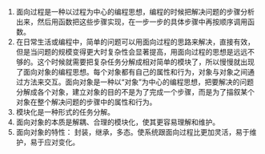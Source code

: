 1. 面向过程是一种以过程为中心的编程思想，编程的时候把解决问题的步骤分析出来，然后用函数把这些步骤实现，在一步一步的具体步骤中再按顺序调用函数。       
2. 在日常生活或编程中，简单的问题可以用面向过程的思路来解决，直接有效，但是当问题的规模变得更大时复杂性会显著提高，用面向过程的思想是远远不够的。这个时候就需要把复杂任务分解成相对简单的模块了，所以慢慢就出现了面向对象的编程思想。每个对象都有自己的属性和行为，对象与对象之间通过方法来交互。面向对象是一种以“对象”为中心的编程思想，把要解决的问题分解成各个对象，建立对象的目的不是为了完成一个步骤，而是为了描叙某个对象在整个解决问题的步骤中的属性和行为。 
1. 模块化是一种形式的任务分解。      
1. 面向对象的本质是解耦、合理的模块化，使其更容易理解和维护。   
2. 面向对象的特性： 封装，继承，多态。使系统跟面向过程比更加灵活，易于维护，易于应对变化。   
